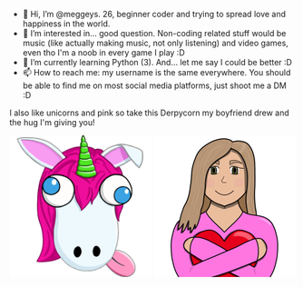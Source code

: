 - 👋 Hi, I’m @meggeys. 26, beginner coder and trying to spread love and happiness in the world.
- 👀 I’m interested in... good question. Non-coding related stuff would be music (like actually making music, not only listening)
and video games, even tho I'm a noob in every game I play :D
- 🌱 I’m currently learning Python (3). And... let me say I could be better :D
- 📫 How to reach me: my username is the same everywhere. You should be able to find me on most social media platforms, just shoot me a DM :D

<!---
meggeys/meggeys is a ✨ special ✨ repository because its `README.md` (this file) appears on your GitHub profile.
You can click the Preview link to take a look at your changes.
--->

I also like unicorns and pink so take this Derpycorn my boyfriend drew and the hug I'm giving you!

<p float="center" align="center">
  <a href="url"><img src="https://github.com/meggeys/meggeys/blob/main/DerpycornB.png" align="center" height="250" width="250" ></a>
  <a href="url"><img src="https://github.com/meggeys/meggeys/blob/main/meggeyHug1000.png" align="center" height="250" width="250" ></a>
</p>

